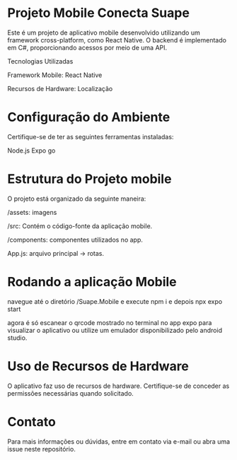 # Projeto Mobile Conecta Suape
Este é um projeto de aplicativo mobile desenvolvido utilizando um framework cross-platform, como React Native. O backend é implementado em C#, 
proporcionando acessos por meio de uma API.

Tecnologias Utilizadas

Framework Mobile: React Native

Recursos de Hardware: Localização

# Configuração do Ambiente
Certifique-se de ter as seguintes ferramentas instaladas:

Node.js
Expo go

# Estrutura do Projeto mobile
O projeto está organizado da seguinte maneira:

/assets: imagens

/src: Contém o código-fonte da aplicação mobile.

/components: componentes utilizados no app.

App.js: arquivo principal -> rotas.

# Rodando  a aplicação Mobile
navegue até o diretório /Suape.Mobile e execute  npm i e depois  npx expo start

agora é só escanear o qrcode mostrado no terminal no app expo para visualizar o aplicativo ou utilize um emulador disponibilizado pelo android studio.

# Uso de Recursos de Hardware
O aplicativo faz uso de recursos de hardware. Certifique-se de conceder as permissões necessárias quando solicitado.

# Contato
Para mais informações ou dúvidas, entre em contato via e-mail ou abra uma issue neste repositório.
